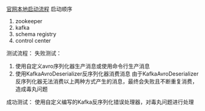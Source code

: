 [官网本地启动流程](https://docs.confluent.io/platform/7.5/installation/installing_cp/zip-tar.html#zk)
启动顺序
1. zookeeper
2. kafka
3. schema registry
4. control center

测试流程：
失败测试：
1. 使用自定义avro序列化器生产消息或使用命令行生产消息
2. 使用KafkaAvroDeserializer反序列化器消费消息
   由于KafkaAvroDeserializer反序列化器无法消费以上两种方式产生的消息，最终会失败且不断重复消费，造成毒丸问题

成功测试：
使用自定义编写的Kafka反序列化错误处理器，对毒丸问题进行处理